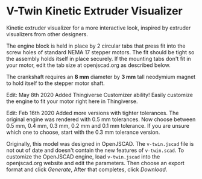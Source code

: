 # V-Twin Kinetic Extruder Visualizer

Kinetic extruder visualizer for a more interactive look, inspired by extruder visualizers from other designers.

The engine block is held in place by 2 circular tabs that press fit into the screw holes of standard NEMA 17 stepper motors. The fit should be tight so the assembly holds itself in place securely. If the mounting tabs don't fit in your motor, edit the tab size at openjscad.org as described below.

The crankshaft requires an **8 mm** diameter by **3 mm** tall neodymium magnet to hold itself to the stepper motor shaft.

Edit: May 8th 2020
Added Thingiverse Customizer ability! Easily customize the engine to fit your motor right here in Thingiverse.

Edit: Feb 16th 2020
Added more versions with tighter tolerances. The original engine was rendered with 0.5 mm tolerances. Now choose between 0.5 mm, 0.4 mm, 0.3 mm, 0.2 mm and 0.1 mm tolerance. If you are unsure which one to choose, start with the 0.3 mm tolerance version.

Originally, this model was designed in OpenJSCAD. The `v-twin.jscad` file is not out of date and doesn't contain the new features of `v-twin.scad`. To customize the OpenJSCAD engine, load `v-twin.jscad` into the openjscad.org website and edit the parameters. Then choose an export format and click *Generate*, After that completes, click *Download*.
